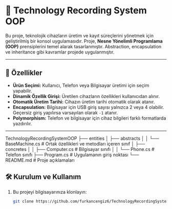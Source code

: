 # 📘 Technology Recording System OOP

Bu proje, teknolojik cihazların üretim ve kayıt süreçlerini yönetmek için geliştirilmiş bir konsol uygulamasıdır. Proje, **Nesne Yönelimli Programlama (OOP)** prensiplerini temel alarak tasarlanmıştır. Abstraction, encapsulation ve inheritance gibi kavramlar projede uygulanmıştır.

---

## 🚀 Özellikler

- **Ürün Seçimi:** Kullanıcı, Telefon veya Bilgisayar üretimi için seçim yapabilir.
- **Dinamik Özellik Girişi:** Üretilen cihazların özellikleri kullanıcıdan alınır.
- **Otomatik Üretim Tarihi:** Cihazın üretim tarihi otomatik olarak atanır.
- **Encapsulation:** Bilgisayar için USB giriş sayısı yalnızca 2 veya 4 olabilir. Geçersiz giriş yapılırsa varsayılan olarak `-1` atanır.
- **Polymorphism:** Telefon ve bilgisayar için cihaz bilgileri farklı formatlarda yazdırılır.

---

TechnologyRecordingSystemOOP
├── entities
│   ├── abstracts
│   │   └── BaseMachine.cs  # Ortak özellikleri ve metodları içeren sınıf
│   ├── concretes
│   │   ├── Computer.cs     # Bilgisayar sınıfı
│   │   └── Phone.cs        # Telefon sınıfı
├── Program.cs              # Uygulamanın giriş noktası
└── README.md               # Proje açıklamaları


## 🛠️ Kurulum ve Kullanım

1. Bu projeyi bilgisayarınıza klonlayın:
   ```bash
   git clone https://github.com/furkancengiz6/TechnologyRecordingSystemOOP.git
